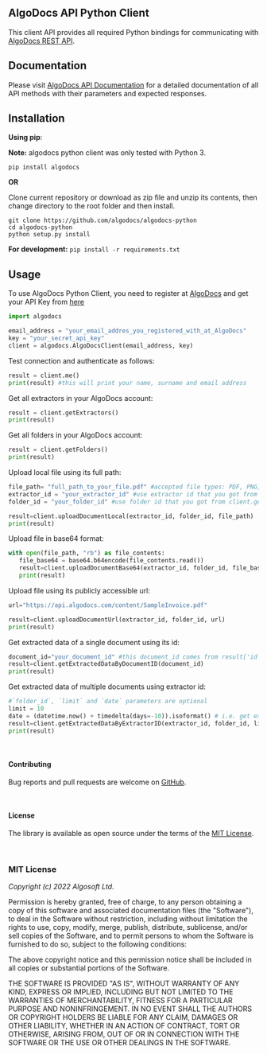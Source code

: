 ## AlgoDocs API Python Client

This client API provides all required Python bindings for communicating with [AlgoDocs REST API](https://api.algodocs.com).

## Documentation

Please visit [AlgoDocs API Documentation](https://api.algodocs.com/) for a detailed documentation of all API methods with their parameters and expected responses.

## Installation

**Using pip**:

**Note:** algodocs python client was only tested with Python 3.

`pip install algodocs`

**OR**

Clone current repository or download as zip file and unzip its contents, then change directory to the root folder and then install.

`git clone https://github.com/algodocs/algodocs-python` <br>
`cd algodocs-python` <br>
`python setup.py install` <br>

__**For development:**__
`pip install -r requirements.txt`

## Usage

To use AlgoDocs Python Client, you need to register at [AlgoDocs](https://algodocs.com) and get your API Key from [here](https://app.algodocs.com/restapi)

```python
import algodocs

email_address = "your_email_addres_you_registered_with_at_AlgoDocs"
key = "your_secret_api_key"
client = algodocs.AlgoDocsClient(email_address, key)
```

Test connection and authenticate as follows:
```python
result = client.me()
print(result) #this will print your name, surname and email address
```

Get all extractors in your AlgoDocs account:
```python
result = client.getExtractors()
print(result)
```

Get all folders in your AlgoDocs account:
```python
result = client.getFolders()
print(result)
```

Upload local file using its full path:
```python
file_path= "full_path_to_your_file.pdf" #accepted file types: PDF, PNG, JPG/JPEG, WORD (.doc, .docx), EXCEL (.xls, .xlsx)
extractor_id = "your_extractor_id" #use extractor id that you got from client.getExtractors()
folder_id = "your_folder_id" #use folder id that you got from client.getFolders()

result=client.uploadDocumentLocal(extractor_id, folder_id, file_path)
print(result)
```

Upload file in base64 format:
```python
with open(file_path, "rb") as file_contents:
   file_base64 = base64.b64encode(file_contents.read())
   result=client.uploadDocumentBase64(extractor_id, folder_id, file_base64, os.path.basename(file_path))
   print(result)
```

Upload file using its publicly accessible url:
```python
url="https://api.algodocs.com/content/SampleInvoice.pdf"

result=client.uploadDocumentUrl(extractor_id, folder_id, url)
print(result)
```

Get extracted data of a single document using its id:
```python
document_id="your_document_id" #this document_id comes from result['id'] above, so use your actual document_id that you received in response dictionary object after importing the document to AlgoDocs...
result=client.getExtractedDataByDocumentID(document_id)
print(result)
```

Get extracted data of multiple documents using extractor id:
```python
#`folder_id`, `limit` and `date` parameters are optional
limit = 10
date = (datetime.now() + timedelta(days=-10)).isoformat() # i.e. get extracted data from documents that were uploaded during last 10 days
result=client.getExtractedDataByExtractorID(extractor_id, folder_id, limit, date)
print(result)
```
<br>

#### Contributing

Bug reports and pull requests are welcome on [GitHub](https://github.com/algodocs/algodocs-python).

<br>

#### License

The library is available as open source under the terms of the [MIT License](https://github.com/algodocs/algodocs-python/blob/master/LICENSE.txt).

<br>

### MIT License

_Copyright (c) 2022 Algosoft Ltd._

Permission is hereby granted, free of charge, to any person obtaining a copy
of this software and associated documentation files (the "Software"), to deal
in the Software without restriction, including without limitation the rights
to use, copy, modify, merge, publish, distribute, sublicense, and/or sell
copies of the Software, and to permit persons to whom the Software is
furnished to do so, subject to the following conditions:

The above copyright notice and this permission notice shall be included in all
copies or substantial portions of the Software.

THE SOFTWARE IS PROVIDED "AS IS", WITHOUT WARRANTY OF ANY KIND, EXPRESS OR
IMPLIED, INCLUDING BUT NOT LIMITED TO THE WARRANTIES OF MERCHANTABILITY,
FITNESS FOR A PARTICULAR PURPOSE AND NONINFRINGEMENT. IN NO EVENT SHALL THE
AUTHORS OR COPYRIGHT HOLDERS BE LIABLE FOR ANY CLAIM, DAMAGES OR OTHER
LIABILITY, WHETHER IN AN ACTION OF CONTRACT, TORT OR OTHERWISE, ARISING FROM,
OUT OF OR IN CONNECTION WITH THE SOFTWARE OR THE USE OR OTHER DEALINGS IN THE
SOFTWARE.